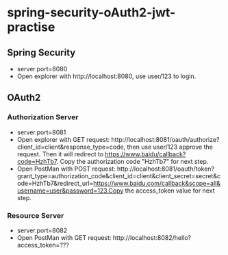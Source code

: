 # spring-security-oAuth2-jwt-practise

## Spring Security

* server.port=8080
* Open explorer with http://localhost:8080, use user/123 to login.

## OAuth2

### Authorization Server

* server.port=8081
* Open explorer with GET
  request: http://localhost:8081/oauth/authorize?client_id=client&response_type=code, then use
  user/123 approve the request. Then it will redirect to https://www.baidu/callback?code=HzhTb7.
  Copy the authorization code "HzhTb7" for next step.
* Open PostMan with POST
  request: http://localhost:8081/oauth/token?grant_type=authorization_code&client_id=client&client_secret=secret&code=HzhTb7&redirect_url=https://www.baidu.com/callback&scope=all&username=user&password=123.Copy
  the access_token value for next step.

### Resource Server

* server.port=8082
* Open PostMan with GET request: http://localhost:8082/hello?access_token=???